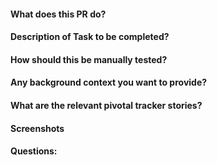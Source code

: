 #### What does this PR do?

#### Description of Task to be completed?

#### How should this be manually tested?

#### Any background context you want to provide?

#### What are the relevant pivotal tracker stories?

#### Screenshots

#### Questions: